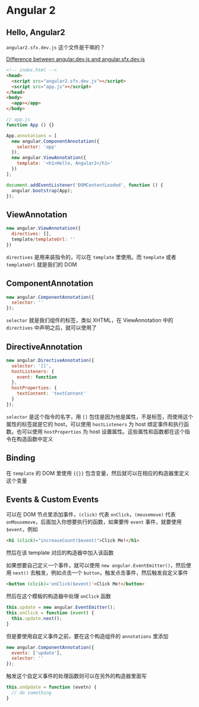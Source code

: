 # Angular 2

## Hello, Angular2

`angular2.sfx.dev.js` 这个文件是干嘛的？

[Difference between angular.dev.js and angular.sfx.dev.js](http://stackoverflow.com/questions/30093250/difference-between-angular-dev-js-and-angular-sfx-dev-js)

```html
<!-- index.html -->
<head>
  <script src="angular2.sfx.dev.js"></script>
  <script src="app.js"></script>
</head>
<body>
  <app></app>
</body>
```

```javascript
// app.js
function App () {}

App.annotations = [
  new angular.ComponentAnnotation({
    selector: 'app'
  }),
  new angular.ViewAnnotation({
    template: '<h1>Hello, Angular2</h1>'
  })
];

document.addEventListener('DOMContentLoaded', function () {
  angular.bootstrap(App);
});
```

## ViewAnnotation

```javascript
new angular.ViewAnnotation({
  directives: [],
  template/templateUrl: ''
})
```

`directives` 是用来装指令的，可以在 `template` 里使用。而 `template` 或者 `templateUrl` 就是我们的 DOM

## ComponentAnnotation

```javascript
new angular.ComponentAnnotation({
  selector: ''
});
```

`selector` 就是我们组件的标签，类似 XHTML，在 ViewAnnotation 中的 `directives` 中声明之后，就可以使用了

## DirectiveAnnotation

```javascript
new angular.DirectiveAnnotation({
  selector: '[]',
  hostListeners: {
    event: function
  },
  hostProperties: {
    textContent: 'textContent'
  }
});
```

`selector` 是这个指令的名字，用 `[]` 包住是因为他是属性，不是标签，而使用这个属性的标签就是它的 host，可以使用 `hostListeners` 为 host 绑定事件和执行函数。也可以使用 `hostProperties` 为 host 设置属性。这些属性和函数都在这个指令在构造函数中定义

## Binding

在 `template` 的 DOM 里使用 `{{}}` 包含变量，然后就可以在相应的构造器里定义这个变量

## Events & Custom Events

可以在 DOM 节点里添加事件，`(click)` 代表 `onClick`，`(mousemove)` 代表 `onMousemove`，后面加入你想要执行的函数，如果要传 `event` 事件，就要使用 `$event`，例如

```html
<h1 (click)="increaseCount($event)">Click Me!</h1>
```

然后在该 template 对应的构造器中加入该函数

如果想要自己定义一个事件，就可以使用 `new angular.EventEmitter()`，然后使用 `next()` 去触发，例如点击一个 `button`，触发点击事件，然后触发自定义事件

```html
<button (clcik)='onClick($event)'>Click Me!</button>
```

然后在这个模板的构造器中处理 `onClick` 函数

```javascript
this.update = new angular.EventEmitter();
this.onClick = function (event) {
  this.update.next();
}
```

但是要使用自定义事件之前，要在这个构造组件的 `annotations` 里添加

```javascript
new angular.ComponentAnnotation({
  events: ['update'],
  selector: ''
});
```

触发这个自定义事件的处理函数则可以在另外的构造器里面写

```javascript
this.onUpdate = function (evetn) {
  // do something
}
```
